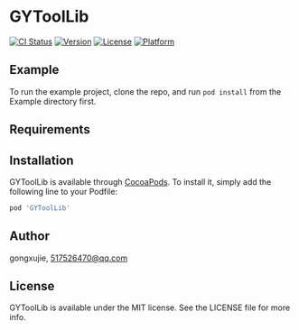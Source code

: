 # GYToolLib

[![CI Status](https://img.shields.io/travis/gongxj/GYToolLib.svg?style=flat)](https://travis-ci.org/gongxj/GYToolLib)
[![Version](https://img.shields.io/cocoapods/v/GYToolLib.svg?style=flat)](https://cocoapods.org/pods/GYToolLib)
[![License](https://img.shields.io/cocoapods/l/GYToolLib.svg?style=flat)](https://cocoapods.org/pods/GYToolLib)
[![Platform](https://img.shields.io/cocoapods/p/GYToolLib.svg?style=flat)](https://cocoapods.org/pods/GYToolLib)

## Example

To run the example project, clone the repo, and run `pod install` from the Example directory first.

## Requirements

## Installation

GYToolLib is available through [CocoaPods](https://cocoapods.org). To install
it, simply add the following line to your Podfile:

```ruby
pod 'GYToolLib'
```

## Author

gongxujie, 517526470@qq.com

## License

GYToolLib is available under the MIT license. See the LICENSE file for more info.
